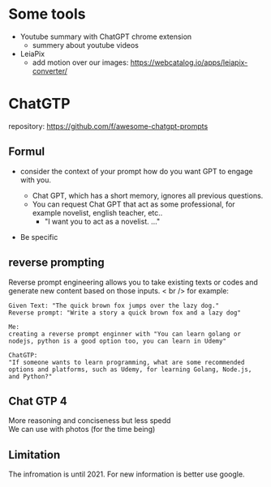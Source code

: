 # Some tools

- Youtube summary with ChatGPT chrome extension
  - summery about youtube videos
- LeiaPix
  - add motion over our images: https://webcatalog.io/apps/leiapix-converter/

# ChatGTP

repository: https://github.com/f/awesome-chatgpt-prompts

## Formul

- consider the context of your prompt how do you want GPT to engage with you.

  - Chat GPT, which has a short memory, ignores all previous questions.
  - You can request Chat GPT that act as some professional, for example novelist, english teacher, etc..
    - "I want you to act as a novelist. ..."

- Be specific

## reverse prompting

Reverse prompt engineering allows you to take existing texts or codes and generate new content based on those inputs.
< br />
for example:

```
Given Text: "The quick brown fox jumps over the lazy dog."
Reverse prompt: "Write a story a quick brown fox and a lazy dog"

Me:
creating a reverse prompt enginner with "You can learn golang or nodejs, python is a good option too, you can learn in Udemy"

ChatGTP:
"If someone wants to learn programming, what are some recommended options and platforms, such as Udemy, for learning Golang, Node.js, and Python?"

```

## Chat GTP 4

More reasoning and conciseness but less spedd <br />
We can use with photos (for the time being)

## Limitation

The infromation is until 2021. For new information is better use google.
